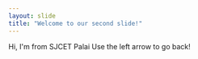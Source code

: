 ```yaml
---
layout: slide
title: "Welcome to our second slide!"
---
```

Hi, I'm from SJCET Palai
Use the left arrow to go back!
